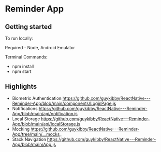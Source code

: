 #  Reminder App

## Getting started

To run locally:

Required - Node, Android Emulator

Terminal Commands:
- npm install
- npm start

## Highlights

- Biometric Authentication https://github.com/guykibby/ReactNative---Reminder-App/blob/main/components/LoginPage.js
- Notifications https://github.com/guykibby/ReactNative---Reminder-App/blob/main/api/notification.js
- Local Storage https://github.com/guykibby/ReactNative---Reminder-App/blob/main/api/localStorage.js
- Mocking https://github.com/guykibby/ReactNative---Reminder-App/tree/main/__mocks_
- Stack Navigation https://github.com/guykibby/ReactNative---Reminder-App/blob/main/App.js
